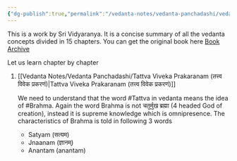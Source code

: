 ```yaml
---
{"dg-publish":true,"permalink":"/vedanta-notes/vedanta-panchadashi/vedanta-panchadashi/","tags":["vedanta"]}
---
```



This is a work by Sri Vidyaranya. It is a concise summary of all the vedanta concepts divided in 15 chapters. You can get the original book here [Book Archive](https://archive.org/details/Vedanta.Panchadasi.with.Kalyana.Piyusa.Vyakhya)


Let us learn chapter by chapter 

1. [[Vedanta Notes/Vedanta Panchadashi/Tattva Viveka Prakaranam (तत्त्व विवेक प्रकरणं)\|Tattva Viveka Prakaranam (तत्त्व विवेक प्रकरणं)]]
   
   We need to understand that the word #Tattva  in vedanta means the idea of #Brahma. Again the word Brahma is not चतुर्मुख ब्रह्मा  (4 headed God of creation), instead it is supreme knowledge which is omnipresence. The characteristics of Brahma is told in following 3 words 
   * Satyam (सत्यम)
   * Jnaanam (ज्ञानम्)
   * Anantam (anantam)

